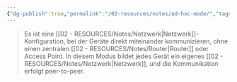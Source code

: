 ```yaml
---
{"dg-publish":true,"permalink":"/02-resources/notes/ad-hoc-mode/","tags":["#informatik/netzwerk/wifi"],"noteIcon":"","updated":"2025-09-10T16:35:07.000+02:00"}
---
```


>Es ist eine [[02 - RESOURCES/Notes/Netzwerk\|Netzwerk]]-Konfiguration, bei der Geräte direkt miteinander kommunizieren, ohne einen zentralen [[02 - RESOURCES/Notes/Router\|Router]] oder Access Point. 
>In diesem Modus bildet jedes Gerät ein eigenes [[02 - RESOURCES/Notes/Netzwerk\|Netzwerk]], und die Kommunikation erfolgt peer-to-peer.